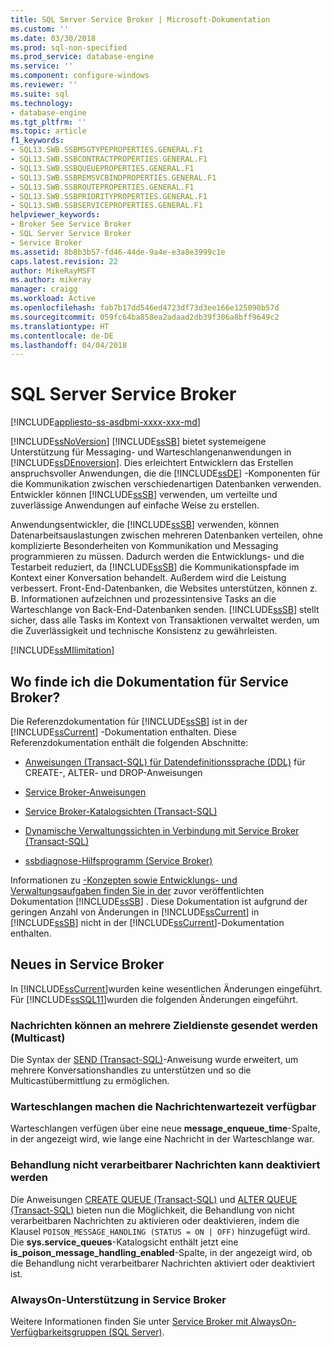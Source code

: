 ```yaml
---
title: SQL Server Service Broker | Microsoft-Dokumentation
ms.custom: ''
ms.date: 03/30/2018
ms.prod: sql-non-specified
ms.prod_service: database-engine
ms.service: ''
ms.component: configure-windows
ms.reviewer: ''
ms.suite: sql
ms.technology:
- database-engine
ms.tgt_pltfrm: ''
ms.topic: article
f1_keywords:
- SQL13.SWB.SSBMSGTYPEPROPERTIES.GENERAL.F1
- SQL13.SWB.SSBCONTRACTPROPERTIES.GENERAL.F1
- SQL13.SWB.SSBQUEUEPROPERTIES.GENERAL.F1
- SQL13.SWB.SSBREMSVCBINDPROPERTIES.GENERAL.F1
- SQL13.SWB.SSBROUTEPROPERTIES.GENERAL.F1
- SQL13.SWB.SSBPRIORITYPROPERTIES.GENERAL.F1
- SQL13.SWB.SSBSERVICEPROPERTIES.GENERAL.F1
helpviewer_keywords:
- Broker See Service Broker
- SQL Server Service Broker
- Service Broker
ms.assetid: 8b8b3b57-fd46-44de-9a4e-e3a8e3999c1e
caps.latest.revision: 22
author: MikeRayMSFT
ms.author: mikeray
manager: craigg
ms.workload: Active
ms.openlocfilehash: fab7b17dd546ed4723df73d3ee166e125090b57d
ms.sourcegitcommit: 059fc64ba858ea2adaad2db39f306a8bff9649c2
ms.translationtype: HT
ms.contentlocale: de-DE
ms.lasthandoff: 04/04/2018
---
```

# <a name="sql-server-service-broker"></a>SQL Server Service Broker
[!INCLUDE[appliesto-ss-asdbmi-xxxx-xxx-md](../../includes/appliesto-ss-asdbmi-xxxx-xxx-md.md)]

  [!INCLUDE[ssNoVersion](../../includes/ssnoversion-md.md)] [!INCLUDE[ssSB](../../includes/sssb-md.md)] bietet systemeigene Unterstützung für Messaging- und Warteschlangenanwendungen in [!INCLUDE[ssDEnoversion](../../includes/ssdenoversion-md.md)]. Dies erleichtert Entwicklern das Erstellen anspruchsvoller Anwendungen, die die [!INCLUDE[ssDE](../../includes/ssde-md.md)] -Komponenten für die Kommunikation zwischen verschiedenartigen Datenbanken verwenden. Entwickler können [!INCLUDE[ssSB](../../includes/sssb-md.md)] verwenden, um verteilte und zuverlässige Anwendungen auf einfache Weise zu erstellen.  
  
 Anwendungsentwickler, die [!INCLUDE[ssSB](../../includes/sssb-md.md)] verwenden, können Datenarbeitsauslastungen zwischen mehreren Datenbanken verteilen, ohne komplizierte Besonderheiten von Kommunikation und Messaging programmieren zu müssen. Dadurch werden die Entwicklungs- und die Testarbeit reduziert, da [!INCLUDE[ssSB](../../includes/sssb-md.md)] die Kommunikationspfade im Kontext einer Konversation behandelt. Außerdem wird die Leistung verbessert. Front-End-Datenbanken, die Websites unterstützen, können z. B. Informationen aufzeichnen und prozessintensive Tasks an die Warteschlange von Back-End-Datenbanken senden. [!INCLUDE[ssSB](../../includes/sssb-md.md)] stellt sicher, dass alle Tasks im Kontext von Transaktionen verwaltet werden, um die Zuverlässigkeit und technische Konsistenz zu gewährleisten.  

[!INCLUDE[ssMIlimitation](../../includes/sql-db-mi-limitation.md)]
  
## <a name="where-is-the-documentation-for-service-broker"></a>Wo finde ich die Dokumentation für Service Broker?  
 Die Referenzdokumentation für [!INCLUDE[ssSB](../../includes/sssb-md.md)] ist in der [!INCLUDE[ssCurrent](../../includes/sscurrent-md.md)] -Dokumentation enthalten. Diese Referenzdokumentation enthält die folgenden Abschnitte:  
  
-   [Anweisungen &#40;Transact-SQL&#41; für Datendefinitionssprache &#40;DDL&#41;](~/mdx/mdx-data-definition-statements-mdx.md) für CREATE-, ALTER- und DROP-Anweisungen  
  
-   [Service Broker-Anweisungen](../../t-sql/statements/service-broker-statements.md)  
  
-   [Service Broker-Katalogsichten &#40;Transact-SQL&#41;](../../relational-databases/system-catalog-views/service-broker-catalog-views-transact-sql.md)  
  
-   [Dynamische Verwaltungssichten in Verbindung mit Service Broker &#40;Transact-SQL&#41;](../../relational-databases/system-dynamic-management-views/service-broker-related-dynamic-management-views-transact-sql.md)  
  
-   [ssbdiagnose-Hilfsprogramm &#40;Service Broker&#41;](../../tools/ssbdiagnose/ssbdiagnose-utility-service-broker.md)  
  
 Informationen zu [-Konzepten sowie Entwicklungs- und Verwaltungsaufgaben finden Sie in der](http://go.microsoft.com/fwlink/?LinkId=231312) zuvor veröffentlichten Dokumentation [!INCLUDE[ssSB](../../includes/sssb-md.md)] . Diese Dokumentation ist aufgrund der geringen Anzahl von Änderungen in [!INCLUDE[ssCurrent](../../includes/sscurrent-md.md)] in [!INCLUDE[ssSB](../../includes/sssb-md.md)] nicht in der [!INCLUDE[ssCurrent](../../includes/sscurrent-md.md)]-Dokumentation enthalten.  
  
## <a name="whats-new-in-service-broker"></a>Neues in Service Broker  
 In [!INCLUDE[ssCurrent](../../includes/sscurrent-md.md)]wurden keine wesentlichen Änderungen eingeführt.  Für [!INCLUDE[ssSQL11](../../includes/sssql11-md.md)]wurden die folgenden Änderungen eingeführt.  
  
### <a name="messages-can-be-sent-to-multiple-target-services-multicast"></a>Nachrichten können an mehrere Zieldienste gesendet werden (Multicast)  
 Die Syntax der [SEND &#40;Transact-SQL&#41;](../../t-sql/statements/send-transact-sql.md)-Anweisung wurde erweitert, um mehrere Konversationshandles zu unterstützen und so die Multicastübermittlung zu ermöglichen.  
  
### <a name="queues-expose-the-message-enqueued-time"></a>Warteschlangen machen die Nachrichtenwartezeit verfügbar  
 Warteschlangen verfügen über eine neue **message_enqueue_time**-Spalte, in der angezeigt wird, wie lange eine Nachricht in der Warteschlange war.  
  
### <a name="poison-message-handling-can-be-disabled"></a>Behandlung nicht verarbeitbarer Nachrichten kann deaktiviert werden  
 Die Anweisungen [CREATE QUEUE &#40;Transact-SQL&#41;](../../t-sql/statements/create-queue-transact-sql.md) und [ALTER QUEUE &#40;Transact-SQL&#41;](../../t-sql/statements/alter-queue-transact-sql.md) bieten nun die Möglichkeit, die Behandlung von nicht verarbeitbaren Nachrichten zu aktivieren oder deaktivieren, indem die Klausel `POISON_MESSAGE_HANDLING (STATUS = ON | OFF)` hinzugefügt wird. Die **sys.service_queues**-Katalogsicht enthält jetzt eine **is_poison_message_handling_enabled**-Spalte, in der angezeigt wird, ob die Behandlung nicht verarbeitbarer Nachrichten aktiviert oder deaktiviert ist.  
  
### <a name="always-on-support-in-service-broker"></a>AlwaysOn-Unterstützung in Service Broker  
 Weitere Informationen finden Sie unter [Service Broker mit AlwaysOn-Verfügbarkeitsgruppen (SQL Server)](../../database-engine/availability-groups/windows/service-broker-with-always-on-availability-groups-sql-server.md).  
  
  

